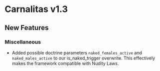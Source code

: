 # Carnalitas v1.3

## New Features

### Miscellaneous

* Added possible doctrine parameters `naked_females_active` and `naked_males_active` to our is_naked_trigger overwrite. This effectively makes the framework compatible with Nudity Laws.